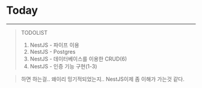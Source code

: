 # Today
--------------
>TODOLIST
>
>1. NestJS - 파이프 이용
>2. NestJS - Postgres
>3. NestJS - 데이터베이스를 이용한 CRUD(6)
>4. NestJS - 인증 기능 구현(1-3)

> 하면 하는걸.. 왜이리 밍기적되었는지.. NestJS이제 좀 이해가 가는것 같다.

